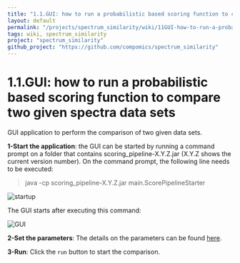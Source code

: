 ```yaml
---
title: "1.1.GUI: how to run a probabilistic based scoring function to compare two given spectra data sets"
layout: default
permalink: "/projects/spectrum_similarity/wiki/11GUI-how-to-run-a-probabilistic-based-scoring-function-to-compare-two-given-spectra-data-sets"
tags: wiki, spectrum_similarity
project: "spectrum_similarity"
github_project: "https://github.com/compomics/spectrum_similarity"
---
```


# 1.1.GUI: how to run a probabilistic based scoring function to compare two given spectra data sets
GUI application to perform the comparison of two given data sets.

**1-Start the application**: the GUI can be started by running a command prompt on a folder that contains scoring_pipeline-X.Y.Z.jar (X.Y.Z shows the current version number). On the command prompt, the following line needs to be executed:

> java -cp scoring_pipeline-X.Y.Z.jar main.ScorePipelineStarter
 
![startup](https://dl.dropboxusercontent.com/u/10018463/github_wiki_pages/comparison/step1_startup.PNG)

The GUI starts after executing this command:

![GUI](https://dl.dropboxusercontent.com/u/10018463/github_wiki_pages/comparison/step2_pairwiseGUI.PNG)

**2-Set the parameters**: The details on the parameters can be found [here](/projects/spectrum_similarity/wiki/setting-parameters-of-the-gui-application).

**3-Run**: Click the `run` button to start the comparison.

